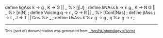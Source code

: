 














define kgAss k -> g   , K -> G   || _ %> [j|J] ;
define kNAss k -> n g , K -> N G || _ %> [n|N] ;
define Voicing q -> r , Q -> R || _ %> [Cont|Nas] ;
define jtAss j -> t , J -> T || Cns %> _ ;
define UvAss k %> g -> g , q %> g -> r ;






* * *
<small>This (part of) documentation was generated from [../src/fst/phonology.xfscript](http://github.com/giellalt/lang-iku/blob/main/../src/fst/phonology.xfscript)</small>